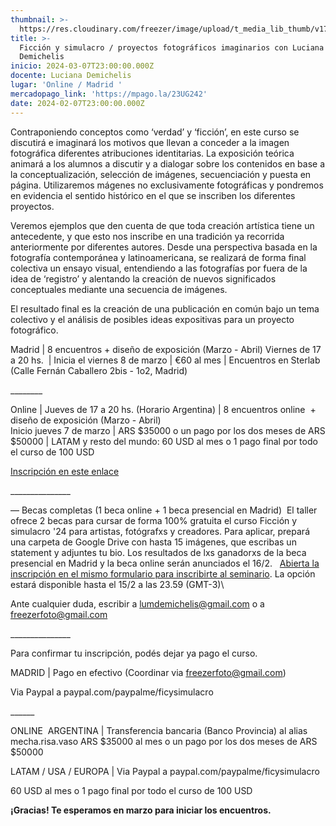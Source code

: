 ```yaml
---
thumbnail: >-
  https://res.cloudinary.com/freezer/image/upload/t_media_lib_thumb/v1706787768/2024/02/freezerweb_mmhowr.jpg
title: >-
  Ficción y simulacro / proyectos fotográficos imaginarios con Luciana
  Demichelis
inicio: 2024-03-07T23:00:00.000Z
docente: Luciana Demichelis
lugar: 'Online / Madrid '
mercadopago_link: 'https://mpago.la/23UG242'
date: 2024-02-07T23:00:00.000Z
---
```


Contraponiendo conceptos como ‘verdad’ y ‘ficción’, en este curso se discutirá e imaginará los motivos que llevan a conceder a la imagen fotográfica diferentes atribuciones identitarias. La exposición teórica animará a los alumnos a discutir y a dialogar sobre los contenidos en base a la conceptualización, selección de imágenes, secuenciación y puesta en página. Utilizaremos mágenes no exclusivamente fotográficas y pondremos en evidencia el sentido histórico en el que se inscriben los diferentes proyectos.

Veremos ejemplos que den cuenta de que toda creación artística tiene un antecedente, y que esto nos inscribe en una tradición ya recorrida anteriormente por diferentes autores. Desde una perspectiva basada en la fotografía contemporánea y latinoamericana, se realizará de forma final colectiva un ensayo visual, entendiendo a las fotografías por fuera de la idea de ‘registro’ y alentando la creación de nuevos significados
conceptuales mediante una secuencia de imágenes.

El resultado final es la creación de una publicación en común bajo un tema colectivo y el análisis de posibles ideas expositivas para un proyecto fotográfico.

Madrid | 8 encuentros + diseño de exposición (Marzo - Abril)  Viernes de 17 a 20 hs.  | Inicia el viernes 8 de marzo | €60 al mes | Encuentros en Sterlab (Calle Fernán Caballero 2bis - 1o2, Madrid) 

\_\_\_\_\_\_\_\_

Online | Jueves de 17 a 20 hs. (Horario Argentina) | 8 encuentros online  + diseño de exposición (Marzo - Abril)\
Inicio jueves 7 de marzo | ARS $35000 o un pago por los dos meses de ARS $50000 | LATAM y resto del mundo: 60 USD al mes o 1 pago final por todo el curso de 100 USD

[Inscripción en este enlace](https://docs.google.com/forms/d/e/1FAIpQLSfBiWbEluXe3Guizv8CdUJ6iYPP8TK2ffZcWu98icE9e4x37g/viewform)

\_\_\_\_\_\_\_\_\_\_\_\_\_\_\_

— Becas completas (1 beca online + 1 beca presencial en Madrid) 
El taller ofrece 2 becas para cursar de forma 100% gratuita el curso Ficción y simulacro '24 para artistas, fotógrafxs y creadores. Para aplicar, prepará una carpeta de Google Drive con hasta 15 imágenes, que escribas un statement y adjuntes tu bio. Los resultados de lxs ganadorxs de la beca presencial en Madrid y la beca online serán anunciados el 16/2.   [Abierta la inscripción en el mismo formulario para inscribirte al seminario](https://docs.google.com/forms/d/e/1FAIpQLSfBiWbEluXe3Guizv8CdUJ6iYPP8TK2ffZcWu98icE9e4x37g/viewform). La opción estará disponible hasta el 15/2 a las 23.59 (GMT-3)\\

Ante cualquier duda, escribir a [lumdemichelis@gmail.com](mailto:lumdemichelis@gmail.com) o a [freezerfoto@gmail.com](mailto:freezerfoto@gmail.com)

\_\_\_\_\_\_\_\_\_\_\_\_\_\_\_

Para confirmar tu inscripción, podés dejar ya pago el curso. 

MADRID | Pago en efectivo  (Coordinar via [freezerfoto@gmail.com](mailto:freezerfoto@gmail.com))

Via Paypal a paypal.com/paypalme/ficysimulacro

\_\_\_\_\_\_

ONLINE 
ARGENTINA | Transferencia bancaria (Banco Provincia) al alias mecha.risa.vaso
ARS $35000 al mes o un pago por los dos meses de ARS $50000


LATAM / USA / EUROPA | Via Paypal a paypal.com/paypalme/ficysimulacro

60 USD al mes o 1 pago final por todo el curso de 100 USD

**¡Gracias! Te esperamos en marzo para iniciar los encuentros.**
